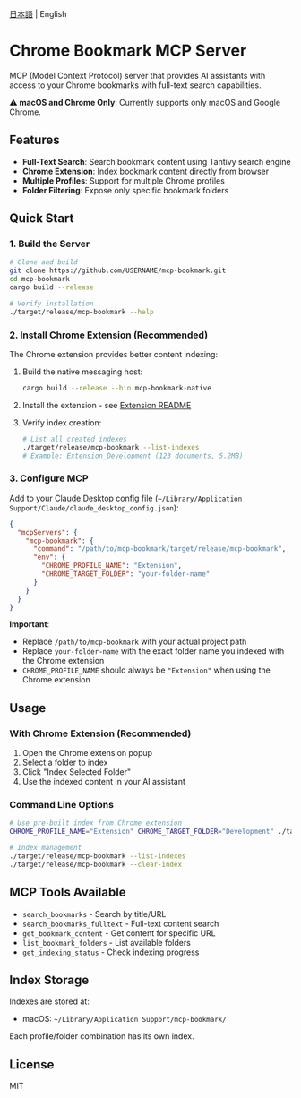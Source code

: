 [日本語](README.ja.md) | English

# Chrome Bookmark MCP Server

MCP (Model Context Protocol) server that provides AI assistants with access to your Chrome bookmarks with full-text search capabilities.

**⚠️ macOS and Chrome Only**: Currently supports only macOS and Google Chrome.

## Features

- **Full-Text Search**: Search bookmark content using Tantivy search engine
- **Chrome Extension**: Index bookmark content directly from browser
- **Multiple Profiles**: Support for multiple Chrome profiles
- **Folder Filtering**: Expose only specific bookmark folders

## Quick Start

### 1. Build the Server

```bash
# Clone and build
git clone https://github.com/USERNAME/mcp-bookmark.git
cd mcp-bookmark
cargo build --release

# Verify installation
./target/release/mcp-bookmark --help
```

### 2. Install Chrome Extension (Recommended)

The Chrome extension provides better content indexing:

1. Build the native messaging host:
   ```bash
   cargo build --release --bin mcp-bookmark-native
   ```

2. Install the extension - see [Extension README](bookmark-indexer-extension/README.md)

3. Verify index creation:
   ```bash
   # List all created indexes
   ./target/release/mcp-bookmark --list-indexes
   # Example: Extension_Development (123 documents, 5.2MB)
   ```

### 3. Configure MCP

Add to your Claude Desktop config file (`~/Library/Application Support/Claude/claude_desktop_config.json`):

```json
{
  "mcpServers": {
    "mcp-bookmark": {
      "command": "/path/to/mcp-bookmark/target/release/mcp-bookmark",
      "env": {
        "CHROME_PROFILE_NAME": "Extension",
        "CHROME_TARGET_FOLDER": "your-folder-name"
      }
    }
  }
}
```

**Important**:
- Replace `/path/to/mcp-bookmark` with your actual project path
- Replace `your-folder-name` with the exact folder name you indexed with the Chrome extension
- `CHROME_PROFILE_NAME` should always be `"Extension"` when using the Chrome extension

## Usage

### With Chrome Extension (Recommended)

1. Open the Chrome extension popup
2. Select a folder to index
3. Click "Index Selected Folder"
4. Use the indexed content in your AI assistant

### Command Line Options

```bash
# Use pre-built index from Chrome extension
CHROME_PROFILE_NAME="Extension" CHROME_TARGET_FOLDER="Development" ./target/release/mcp-bookmark

# Index management
./target/release/mcp-bookmark --list-indexes
./target/release/mcp-bookmark --clear-index
```

## MCP Tools Available

- `search_bookmarks` - Search by title/URL
- `search_bookmarks_fulltext` - Full-text content search
- `get_bookmark_content` - Get content for specific URL
- `list_bookmark_folders` - List available folders
- `get_indexing_status` - Check indexing progress

## Index Storage

Indexes are stored at:
- macOS: `~/Library/Application Support/mcp-bookmark/`

Each profile/folder combination has its own index.

## License

MIT